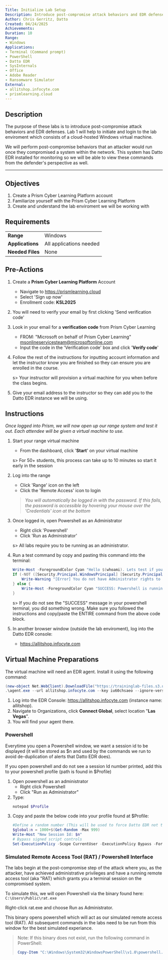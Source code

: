 ```yaml
---
Title: Initialize Lab Setup
Description: Introduce post-compromise attack behaviors and EDR defenses
Author: Chris Gerritz, Datto
Created: 04/24/2025
Achievements:
Duration: 10
Range:
- Windows
Applications:
- Terminal (Command prompt)
- PowerShell
- Datto EDR
- SysInternals
- Office
- Adobe Reader
- Ransomware Simulator
External:
- allitshop.infocyte.com
- prismlearning.cloud
---
```


## Description

The purpose of these labs is to introduce post-compromise attack behaviors and EDR defenses. Lab 1 will help to initiate and login to the lab enviroment which consists of a cloud-hosted Windows virtual machine.

We will perform post-compromise behaviors that an attacker would run once they compromised a system within the network.  This system has Datto EDR installed for monitoring so we will be able to view these commands from the defender's perspective as well.

<!--
The virtual machine has some dummy users and software to mimic a specific type of workstation that might be found in a business enviroment:

Dummy users:
- Joe from Accounting: 
  - `net user joe Password1! /ADD /FULLNAME:"Joe - Accounting"`
- Samson from Accounting
  - `net user samson Password1! /ADD /FULLNAME:"Samson - Accounting"`
- Brenda from IT
  - `net user brenda Password1! /ADD /FULLNAME:"Brenda - IT Helpdesk"`
  - `net localgroup administrators brenda /ADD`

Add some dummy software that might be found on an accountant's workstation:
- Office
- Adobe Reader
-->

---

## Objectives
<!--
- List all objectives for this lab
- Need at least three objectives
- Use blooms taxonomy verbs: KNOWLEDGE,UNDERSTAND, APPLY, ANALYZE, EVALUATE, CREATE
- https://www.teachthought.com/critical-thinking/blooms-taxonomy-verbs-2/
-->
1. Create a Prism Cyber Learning Platform account
2. Familiarize yourself with the Prism Cyber Learning Platform
3. Create and understand the lab enviroment we will be working with
   

## Requirements

|                  |                             |
|------------------|-----------------------------|
| **Range**        | Windows |
| **Applications** | All applications needed     |
| **Needed Files** | None |

## Pre-Actions

1. Create a **Prism Cyber Learning Platform** Account 
   - Navigate to https://prismlearning.cloud 
   - Select 'Sign up now'
   - Enrollment code: **KSL2025**
     
2. You will need to verify your email by first clicking 'Send verification code' 
   
3. Look in your email for a **verification code** from Prism Cyber Learning
   - FROM: "Microsoft on behalf of Prism Cyber Learning" <msonlineservicesteam@microsoftonline.com>
   - Input the code in the 'Verification code' box and click '**Verify code**'

4. Follow the rest of the instructions for inputting account information and let the instructor know you are finished so they can ensure you are enrolled in the course.

	s> Your instructor will provision a virtual machine for you when before the class begins.
   
5. Give your email address to the instructor so they can add you to the Datto EDR instance we will be using.

## Instructions

*Once logged into Prism, we will now open up our range system and test it out. Each attendee will be given a virtual machine to use.*

1. Start your range virtual machine
   - From the dashboard, click '**Start**' on your virtual machine
   
   s> For 50+ students, this process can take up to 10 minutes so start it early in the session
  
2. Log into the range
   - Click 'Range' icon on the left
   - Click the 'Remote Access' icon to login
   
   > *You will automatically be logged in with the password. If this fails, the password is accessible by hovering your mouse over the 'Credentials' icon at the bottom*
   
3. Once logged in, open Powershell as an Administrator
	- Right click 'Powershell'
	- Click 'Run as Administrator'

	s> All labs require you to be running as an administrator.

4. Run a test command by copy and pasting this command into the terminal:
	```PowerShell
	Write-Host -ForegroundColor Cyan "Hello $(whoami). Lets test if you followed these instructions properly..."
	If (-NOT ([Security.Principal.WindowsPrincipal] [Security.Principal.WindowsIdentity]::GetCurrent()).IsInRole([Security.Principal.WindowsBuiltInRole] "Administrator")) {
		Write-Warning "[Error] You do not have Administrator rights to run this script!`nPlease re-run as an Administrator!"
	} else {
		Write-Host -ForegroundColor Cyan "SUCCESS: Powershell is running as an administrator."
	}
	```
	s> If you do not see the "SUCCESS" message in your powershell terminal, you did something wrong. Make sure you followed the instructions and copy/paste the ENTIRE command from the above code block.

5. In another browser window (outside the lab enviroment), log into the Datto EDR console:
   - https://allitshop.infocyte.com

## Virtual Machine Preparations

The virtual machine will need an EDR agent.  Install it using the following command:

```powershell
(new-object Net.WebClient).DownloadFile("https://traininglab-files.s3.us-west-1.amazonaws.com/agent.exe", "agent.exe")
.\agent.exe --url allitshop.infocyte.com --key iu60chsaeo --ignore-versioning --verbose
```
 
1. Log into the EDR Console: https://allitshop.infocyte.com (instance name: allitshop).  
2. Navigate to Organizations, click **Connect Global**, select location "**Las Vegas**".
3. You will find your agent there.


### Powershell

Everytime you open a Powershell window, we want a session id to be displayed (it will be stored as $n and used by the commands we run to avoid de-duplication of alerts that Datto EDR does).

If you open powershell and do not see a session Id number printed, add this to your powershell profile (path is found in $Profile)

1. Open powershell as an administrator
	- Right click Powershell
	- Click "Run as Administrator"
2. Type:
	```Powershell
	notepad $Profile
	```
3. Copy and paste the below code into your profile found at $Profile:
	```PowerShell
	#Define a random number (This will be used to force Datto EDR not to deduplicate repeated commands during testing)
	$global:n = 1000+$(Get-Random -Max 999)
	Write-Host "New Session Id: $n"
	# Bypass signed script controls
	Set-ExecutionPolicy -Scope CurrentUser -ExecutionPolicy Bypass -Force
	```

### Simulated Remote Access Tool (RAT) / Powershell Interface

The labs begin at the post-compromise step of the attack where you, as the attacker, have achieved administrative privileges and have a running remote access tool (aka "RAT) which grants you a terminal session on the compromised system.

To simulate this, we will open Powershell via the binary found here: `C:\Users\Public\rat.exe`

Right-click rat.exe and choose Run as Administrator.

This binary opens powershell which will act as our simulated remote access tool (RAT).  All subsequent commands in the labs need to be run from this window for the best simulated experiance.

> Note: If this binary does not exist, run the following command in PowerShell:  
>
> ```powershell
> Copy-Item "C:\Windows\System32\WindowsPowerShell\v1.0\powershell.exe" "C:\Users\Public\rat.exe"
> ```

<!--
	# H1
	## H2
	### H3

	Horizontal Rule	---
	Link	[title](https://www.example.com)
	Image	![alt text](image.jpg)

	![terminal](./assets/filehashes.png)

	term
	: definition

	?> Ask a question?

	> This is some additional information before the next instruction

1. Instruction #3
	- Do something here
	- Do another thing here
	- Do another another thing here

	w> **WARNING** add a warning here

	c> **CRITICAL** add a critical statement here (e.g. **DO NOT DO THIS!**)

	s> **NOTE** add a note here
-->

